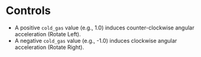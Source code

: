 # Controls

- A positive `cold_gas` value (e.g., 1.0) induces counter-clockwise angular acceleration (Rotate Left).
- A negative `cold_gas` value (e.g., -1.0) induces clockwise angular acceleration (Rotate Right).
